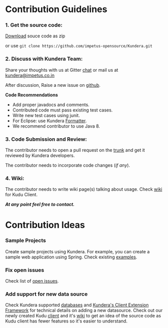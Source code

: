 # Contribution Guidelines

### 1. Get the source code: 

[Download](https://github.com/impetus-opensource/Kundera/archive/trunk.zip) souce code as zip  

or 
use `git clone https://github.com/impetus-opensource/Kundera.git`

### 2. Discuss with Kundera Team:

Share your thoughts with us at Gitter [chat](https://gitter.im/impetus-opensource/Kundera?utm_source=badge&utm_medium=badge&utm_campaign=pr-badge&utm_content=badge) or mail us at kundera@impetus.co.in

After discussion, Raise a new issue on [github](https://github.com/impetus-opensource/Kundera/issues).

**Code Recommendations**

- Add proper javadocs and comments.
- Contributed code must pass existing test cases.
- Write new test cases using junit.
- For Eclipse: use Kundera [Formatter](https://github.com/devender-yadav/kundera-formatter/blob/master/cassandra_code_style.xml.zip?raw=true).
- We recommend contributor to use Java 8.


### 3. Code Submission and Review:

The contributor needs to open a pull request on the [trunk](https://github.com/impetus-opensource/Kundera/pulls) and get it reviewed by Kundera developers.

The contributor needs to incorporate code changes (_if any_).

### 4. Wiki:

The contributor needs to write wiki page(s) talking about usage. Check [wiki](https://github.com/impetus-opensource/Kundera/wiki/Kundera-with-Kudu) for Kudu Client.


_**At any point feel free to contact.**_



# Contribution Ideas

### Sample Projects

Create sample projects using Kundera. For example, you can create a sample web application using Spring. Check existing [examples](https://github.com/impetus-opensource/Kundera/tree/trunk/examples).

### Fix open issues

 Check list of  [open issues](https://github.com/impetus-opensource/Kundera/issues).

### Add support for new data source

Check Kundera supported [databases](https://github.com/impetus-opensource/Kundera/wiki/Datastores-Supported) and [Kundera's Client Extension Framework](https://github.com/impetus-opensource/Kundera/wiki/Kundera's-Client-Extension-Framework) for technical details on adding a new datasource. Check out our newly created Kudu [client](https://github.com/impetus-opensource/Kundera/tree/trunk/src/kundera-kudu) and it's [wiki](https://github.com/impetus-opensource/Kundera/wiki/Kundera-with-Kudu) to get an idea of the source code as Kudu client has fewer features so it's easier to understand. 


